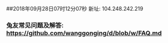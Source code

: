 ##2018年09月28日07时12分07秒 新址: 104.248.242.219
### 兔友常见问题及解答: https://github.com/wanggonging/d/blob/w/FAQ.md
